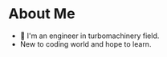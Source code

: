 # About Me


- 🔭 I'm an engineer in turbomachinery field.
- New to coding world and hope to learn.


